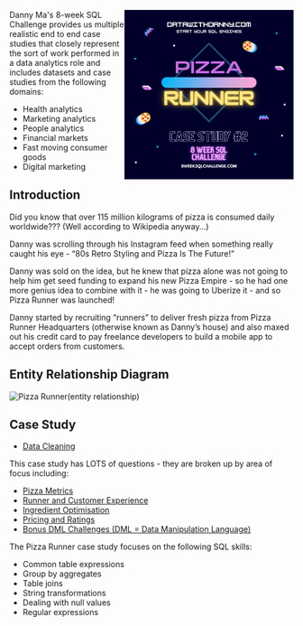 <a href="https://8weeksqlchallenge.com/case-study-2/"> <img align="right" width="300" height="300" src="https://github.com/ChrisF03/Danny-Ma-SQL-Case-Studies-/blob/main/Solutions/Case%20Study%20%232%20-%20Pizza%20Runner/2.png"></a>

Danny Ma's 8-week SQL Challenge provides us multiple realistic end to end case studies that closely represent the sort of work performed in a data analytics role and includes datasets and case studies from the following domains:

* Health analytics
* Marketing analytics
* People analytics
* Financial markets
* Fast moving consumer goods
* Digital marketing

## Introduction
Did you know that over 115 million kilograms of pizza is consumed daily worldwide??? (Well according to Wikipedia anyway…)

Danny was scrolling through his Instagram feed when something really caught his eye - “80s Retro Styling and Pizza Is The Future!”

Danny was sold on the idea, but he knew that pizza alone was not going to help him get seed funding to expand his new Pizza Empire - so he had one more genius idea to combine with it - he was going to Uberize it - and so Pizza Runner was launched!

Danny started by recruiting “runners” to deliver fresh pizza from Pizza Runner Headquarters (otherwise known as Danny’s house) and also maxed out his credit card to pay freelance developers to build a mobile app to accept orders from customers.

## Entity Relationship Diagram
![Pizza Runner(entity relationship)](https://github.com/ChrisF03/Danny-Ma-SQL-Case-Studies-/assets/103148784/8df3ccec-7e96-4e61-92cf-28882d1ef0e6)

## Case Study
- [Data Cleaning](https://github.com/ChrisF03/Danny-Ma-SQL-Case-Studies-/blob/main/Solutions/Case%20Study%20%232%20-%20Pizza%20Runner/solutions/data_cleaning.md)

This case study has LOTS of questions - they are broken up by area of focus including:

- [Pizza Metrics](https://github.com/ChrisF03/Danny-Ma-SQL-Case-Studies-/blob/main/Solutions/Case%20Study%20%232%20-%20Pizza%20Runner/solutions/(A)Pizza_Metrics.md)
- [Runner and Customer Experience](https://github.com/ChrisF03/Danny-Ma-SQL-Case-Studies-/blob/main/Solutions/Case%20Study%20%232%20-%20Pizza%20Runner/solutions/(B)Runner_and_Customer_Experience.md)
- [Ingredient Optimisation](https://github.com/ChrisF03/Danny-Ma-SQL-Case-Studies-/blob/main/Solutions/Case%20Study%20%232%20-%20Pizza%20Runner/solutions/(C)Ingredient_Optimisation.md)
- [Pricing and Ratings](https://github.com/ChrisF03/Danny-Ma-SQL-Case-Studies-/blob/main/Solutions/Case%20Study%20%232%20-%20Pizza%20Runner/solutions/(D)Pricing_and_Ratings.md)
- [Bonus DML Challenges (DML = Data Manipulation Language)](https://github.com/ChrisF03/Danny-Ma-SQL-Case-Studies-/blob/main/Solutions/Case%20Study%20%232%20-%20Pizza%20Runner/solutions/(E)Bonus.md)

The Pizza Runner case study focuses on the following SQL skills:

- Common table expressions
- Group by aggregates
- Table joins
- String transformations
- Dealing with null values
- Regular expressions
